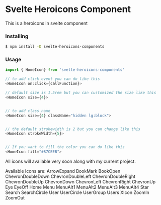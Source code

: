 # Svelte Heroicons Component

This is a heroicons in svelte component


### Installing

```bash
$ npm install -D svelte-heroicons-components
```

### Usage

```js
import { HomeIcon} from 'svelte-heroicons-components'

// to add click event you can do like this
<HomeIcon on:click={callFunction}>

```

```js
// default size is 1.5rem but you can customized the size like this
<HomeIcon size={4}>

```

```js

// to add class name
<HomeIcon size={4} className="hidden lg:block">

```

```js

// the default strokewidth is 2 but you can change like this
<HomeIcon strokeWidth={5}>

```

```js

// If you want to fill the color you can do like this
<HomeIcon fill="#87CEEB">

```
All icons will available very soon along with my current project.

Available Icons are:
ArrowExpand
BookMark
BookOpen
ChevronDoubleDown
ChevronDoubleLeft
ChevronDoubleRight
ChevronDoubleUp
ChevronDown
ChevronLeft
ChevronRight
ChevronUp
Eye
EyeOff
Home
Menu
MenuAlt1
MenuAlt2
MenuAlt3
MenuAlt4
Star
Search
SearchCircle
User
UserCircle
UserGroup
Users
XIcon
ZoomIn
ZoomOut